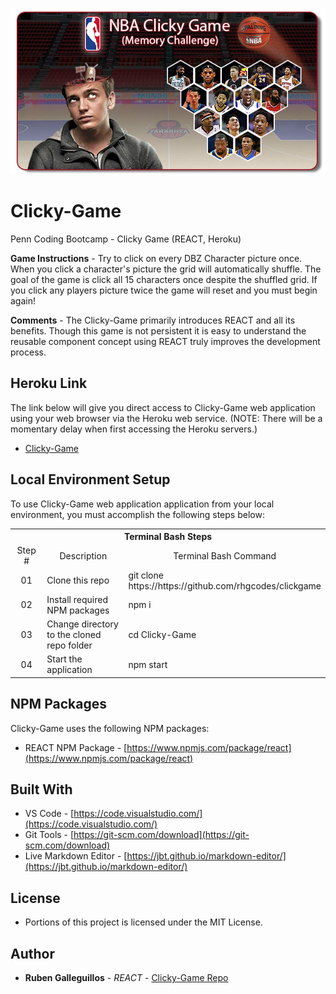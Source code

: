 <p align="center">
<a href="https://uncbc-clickygame.herokuapp.com/" target="_blank"><img src=https://github.com/GrissomErick/Clicky-Game/blob/master/public/img/Clicky_Game_Header.png?raw=true" alt="Project logo"/></a>
</p>

# Clicky-Game
Penn Coding Bootcamp - Clicky Game (REACT, Heroku)

**Game Instructions** - Try to click on every DBZ Character picture once. When you click a character's picture the grid will automatically shuffle. The goal of the game is click all 15 characters once despite the shuffled grid. If you click any players picture twice the game will reset and  you must begin again!

**Comments** - The Clicky-Game primarily introduces REACT and all its benefits. Though this game is not persistent it is easy to understand the reusable component concept using REACT truly improves the development process.

## Heroku Link
The link below will give you direct access to Clicky-Game web application using your web browser via the Heroku web service. (NOTE: There will be a momentary delay when first accessing the Heroku servers.)

* [Clicky-Game](https://clickypenn19.herokuapp.com/)

## Local Environment Setup
To use Clicky-Game web application application from your local environment, you must accomplish the following steps below:

<table>
  <tr>
    <th colspan="3">Terminal Bash Steps</th>
  </tr>
  <tr>
    <td align="center" style="width: 75px;">Step #</td>
    <td align="center" style="width: 330px;">Description</td>
    <td  align="center" >Terminal Bash Command</td>
  </tr>
  <tr>
    <td align="center">01</td>
    <td>Clone this repo</td>
    <td>git clone https://<i></i>https://github.com/rhgcodes/clickgame</td>
  </tr>
  <tr>
    <td align="center">02</td>
    <td>Install required NPM packages</td>
    <td>npm i</td>
  </tr>
  <tr>
    <td align="center">03</td>
    <td>Change directory to the cloned repo folder</td>
    <td>cd Clicky-Game</td>
  </tr>
  <tr>
    <td align="center">04</td>
    <td>Start the application</td>
    <td>npm start</td>
  </tr>
  </table>

## NPM Packages
Clicky-Game uses the following NPM packages:
- REACT NPM Package - [https://www.npmjs.com/package/react](https://www.npmjs.com/package/react)

## Built With

* VS Code - [https://code.visualstudio.com/](https://code.visualstudio.com/)
* Git Tools - [https://git-scm.com/download](https://git-scm.com/download)
* Live Markdown Editor - [https://jbt.github.io/markdown-editor/](https://jbt.github.io/markdown-editor/)

## License

* Portions of this project is licensed under the MIT License.

## Author

* **Ruben Galleguillos** - *REACT* - [Clicky-Game Repo](https://github.com/rhgcodes/clickgame)
